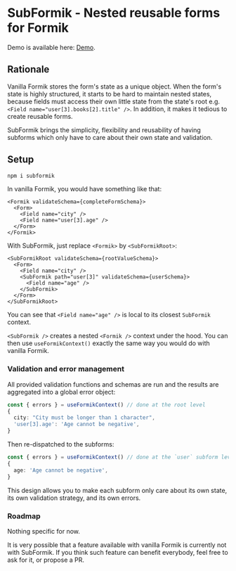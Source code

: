 # SubFormik - Nested reusable forms for Formik

Demo is available here: [Demo](FIXME).

## Rationale

Vanilla Formik stores the form's state as a unique object.
When the form's state is highly structured, it starts to be hard to maintain nested states, because fields must access their own little state from the state's root e.g. `<Field name="user[3].books[2].title" />`.
In addition, it makes it tedious to create reusable forms.

SubFormik brings the simplicity, flexibility and reusability of having subforms which only have to care about their own state and validation.

## Setup

```bash
npm i subformik
```

In vanilla Formik, you would have something like that:

```tsx
<Formik validateSchema={completeFormSchema}>
  <Form>
    <Field name="city" />
    <Field name="user[3].age" />
  </Form>
</Formik>
```

With SubFormik, just replace `<Formik>` by `<SubFormikRoot>`:


```tsx
<SubFormikRoot validateSchema={rootValueSchema}>
  <Form>
    <Field name="city" />
    <SubFormik path="user[3]" validateSchema={userSchema}>
      <Field name="age" />
    </SubFormik>
  </Form>
</SubFormikRoot>
```

You can see that `<Field name="age" />` is local to its closest `SubFormik` context.


`<SubFormik />` creates a nested `<Formik />` context under the hood.
You can then use `useFormikContext()` exactly the same way you would do with vanilla Formik.


### Validation and error management

All provided validation functions and schemas are run and the results are aggregated into a global error object:
```ts
const { errors } = useFormikContext() // done at the root level
{
  city: "City must be longer than 1 character",
  'user[3].age': 'Age cannot be negative',
}
```

Then re-dispatched to the subforms:

```ts
const { errors } = useFormikContext() // done at the `user` subform level
{
  age: 'Age cannot be negative',
}
```

This design allows you to make each subform only care about its own state, its own validation strategy, and its own errors.


### Roadmap

Nothing specific for now.

It is very possible that a feature available with vanilla Formik is currently not with SubFormik.
If you think such feature can benefit everybody, feel free to ask for it, or propose a PR.
